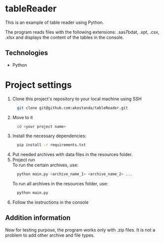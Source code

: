 # tableReader
This is an example of table reader using Python.

The program reads files with the following extensions: .sas7bdat, .xpt, .csv, .xlsx
and displays the content of the tables in the console.


## Technologies
* Python


# Project settings
1. Clone this project's repository to your local machine using SSH
    ```bash
      git clone git@github.com:akostanda/tableReader.git
    ```
2. Move to it
    ```bash
      cd <your project name>
    ```
3. Install the necessary dependencies:
    ```bash
      pip install -r requirements.txt
    ```
4. Put needed archives with data files in the resources folder.
5. Project run  
   To run the certain archives, use:
    ```bash
      python main.py <archive_name_1> <archive_name_2> ...
    ```
    To run all archives in the resources folder, use:
    ```bash
      python main.py
    ```
6. Follow the instructions in the console


## Addition information
Now for testing purpose, the program works only with .zip files. It is not a problem to add other archive and file types.